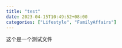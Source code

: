 ```yaml
---
title: "test"
date: 2023-04-15T10:49:52+08:00
categories: ["Lifestyle", "FamilyAffairs"]
---
```


这个是一个测试文件